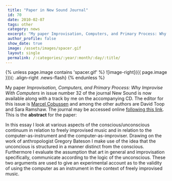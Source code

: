 ```yaml
---
 title: "Paper in New Sound Journal"
 id: 70
 date: 2010-02-07
 tags: other
 category: news
 excerpt: "My paper Improvisation, Computers, and Primary Process: Why Improvise With Computers in issue number 32 of the journal New Sound is now available along with a track by me on the accompanying CD. The e..."
 author_profile: false
 show_date: true
 image: /assets/images/spacer.gif
 layout: single
 permalink: /:categories/:year/:month/:day/:title/
---
```

{% unless page.image contains 'spacer.gif' %}
   ![image-right]({{ page.image }}){: .align-right .news-flash}
{% endunless %}

My paper <em>Improvisation, Computers, and Primary Process: Why Improvise With Computers</em> in issue number 32 of the journal New Sound is now available along with a track by me on the accompanying CD. The editor for this issue is <a href="http://www.cobussen.com/">Marcel Cobussen</a> and among the other authors are David Toop and Sara Ramshaw. The journal may be accessed online <a href="http://www.newsound.org.rs/eng/content.php?clanak_casopis_broj=32">following this link</a>.<br />
This is the <b>abstract</b> for the paper: 




In this essay I look at various aspects of the conscious/unconscious continuum in relation to
freely improvised music and in relation to the computer-as-instrument and the computer-as-improviser.
Drawing on the work of anthropologist Gregory Bateson I make use of the idea that the unconcious is
structured in a manner distinct from the conscious. Furthermore I evaluate the assumption that art in
general and improvisation specifically, communicate according to the logic of the unconscious. These two
arguments are used to give an experimental account as to the validity of using the computer as an
instrument in the context of freely improvised music.

